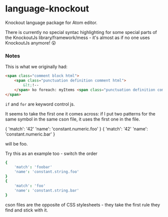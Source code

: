 # language-knockout

Knockout language package for Atom editor.

There is currently no special syntac highlighting for some special parts of the KnockoutJs library/framework/mess - it's almost as if no one uses KnockoutJs anymore! 😲

### Notes

This is what we originally had:

```html
<span class="comment block html">
    <span class="punctuation definition comment html">
        &lt;!--
    </span> ko foreach: myItems <span class="punctuation definition comment html">--&gt;</span>
</span>
```

`if` and `for` are keyword control js.

It seems to take the first one it comes across: if I put two patterns for the same symbol in the same cson file, it uses the first one in the file.

{
    'match': '42'
    'name': 'constant.numeric.foo'
}
{
    'match': '42'
    'name': 'constant.numeric.bar'
}

will be foo.

Try this as an example too - switch the order

```cson
{
    'match': 'foobar'
    'name': 'constant.string.foo'
}
{
    'match': 'foo'
    'name': 'constant.string.bar'
}
```

cson files are the opposite of CSS stylesheets - they take the first rule they find and stick with it.